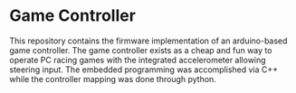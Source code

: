# Game Controller
This repository contains the firmware implementation of an arduino-based game controller. The game controller exists as a cheap and fun way to operate PC racing games with the integrated accelerometer allowing steering input. The embedded programming was accomplished via C++ while the controller mapping was done through python.
